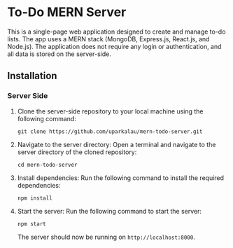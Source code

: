 # To-Do MERN Server

This is a single-page web application designed to create and manage to-do lists. The app uses a MERN stack (MongoDB, Express.js, React.js, and Node.js).
The application does not require any login or authentication, and all data is stored on the server-side.

## Installation

### Server Side

1. Clone the server-side repository to your local machine using the following command:

   ```
   git clone https://github.com/uparkalau/mern-todo-server.git
   ```

2. Navigate to the server directory: Open a terminal and navigate to the server directory of the cloned repository:

   ```
   cd mern-todo-server
   ```

3. Install dependencies: Run the following command to install the required dependencies:

   ```
   npm install
   ```

4. Start the server: Run the following command to start the server:

   ```
   npm start
   ```

   The server should now be running on `http://localhost:8000`.
   
